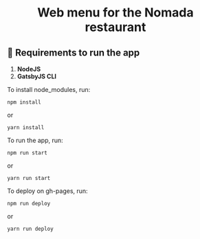 <h1 align="center">
  Web menu for the Nomada restaurant
</h1>

## 🚀 Requirements to run the app

1.  **NodeJS**
2.  **GatsbyJS CLI**

To install node_modules, run:

```shell
npm install
```

or

```shell
yarn install
```

To run the app, run:

```shell
npm run start
```

or

```shell
yarn run start
```

To deploy on gh-pages, run:

```shell
npm run deploy
```

or

```shell
yarn run deploy
```
